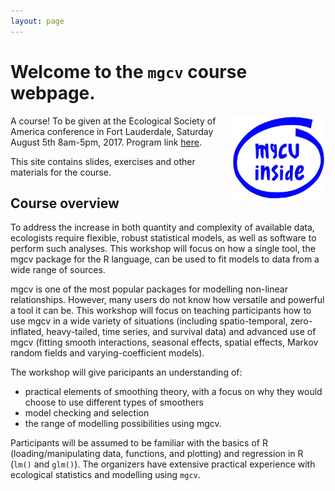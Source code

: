 ```yaml
---
layout: page
---
```


# Welcome to the `mgcv` course webpage.

<img src="images/mgcv-inside-transparent.png" align="right" width="150">A course! To be given at the Ecological Society of America conference in Fort Lauderdale, Saturday August 5th 8am-5pm, 2017. Program link [here](https://eco.confex.com/eco/2017/webprogram/Session13118.html).

This site contains slides, exercises and other materials for the course.

## Course overview

To address the increase in both quantity and complexity of available data, ecologists require flexible, robust statistical models, as well as software to perform such analyses. This workshop will focus on how a single tool, the mgcv package for the R language, can be used to fit models to data from a wide range of sources.

mgcv is one of the most popular packages for modelling non-linear relationships. However, many users do not know how versatile and powerful a tool it can be. This workshop will focus on teaching participants how to use mgcv in a wide variety of situations (including spatio-temporal, zero-inflated, heavy-tailed, time series, and survival data) and advanced use of mgcv (fitting smooth interactions, seasonal effects, spatial effects, Markov random fields and varying-coefficient models).

The workshop will give paricipants an understanding of:

- practical elements of smoothing theory, with a focus on why they would choose to use different types of smoothers
- model checking and selection
- the range of modelling possibilities using mgcv.

Participants will be assumed to be familiar with the basics of R (loading/manipulating data, functions, and plotting) and regression in R (`lm()` and `glm()`). The organizers have extensive practical experience with ecological statistics and modelling using `mgcv`.
